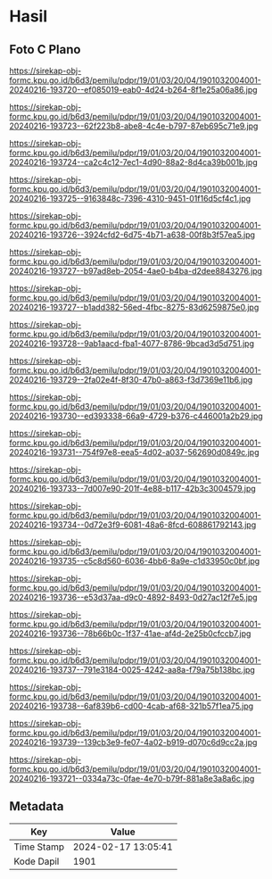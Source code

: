 # Hasil

## Foto C Plano

https://sirekap-obj-formc.kpu.go.id/b6d3/pemilu/pdpr/19/01/03/20/04/1901032004001-20240216-193720--ef085019-eab0-4d24-b264-8f1e25a06a86.jpg

https://sirekap-obj-formc.kpu.go.id/b6d3/pemilu/pdpr/19/01/03/20/04/1901032004001-20240216-193723--62f223b8-abe8-4c4e-b797-87eb695c71e9.jpg

https://sirekap-obj-formc.kpu.go.id/b6d3/pemilu/pdpr/19/01/03/20/04/1901032004001-20240216-193724--ca2c4c12-7ec1-4d90-88a2-8d4ca39b001b.jpg

https://sirekap-obj-formc.kpu.go.id/b6d3/pemilu/pdpr/19/01/03/20/04/1901032004001-20240216-193725--9163848c-7396-4310-9451-01f16d5cf4c1.jpg

https://sirekap-obj-formc.kpu.go.id/b6d3/pemilu/pdpr/19/01/03/20/04/1901032004001-20240216-193726--3924cfd2-6d75-4b71-a638-00f8b3f57ea5.jpg

https://sirekap-obj-formc.kpu.go.id/b6d3/pemilu/pdpr/19/01/03/20/04/1901032004001-20240216-193727--b97ad8eb-2054-4ae0-b4ba-d2dee8843276.jpg

https://sirekap-obj-formc.kpu.go.id/b6d3/pemilu/pdpr/19/01/03/20/04/1901032004001-20240216-193727--b1add382-56ed-4fbc-8275-83d6259875e0.jpg

https://sirekap-obj-formc.kpu.go.id/b6d3/pemilu/pdpr/19/01/03/20/04/1901032004001-20240216-193728--9ab1aacd-fba1-4077-8786-9bcad3d5d751.jpg

https://sirekap-obj-formc.kpu.go.id/b6d3/pemilu/pdpr/19/01/03/20/04/1901032004001-20240216-193729--2fa02e4f-8f30-47b0-a863-f3d7369e11b6.jpg

https://sirekap-obj-formc.kpu.go.id/b6d3/pemilu/pdpr/19/01/03/20/04/1901032004001-20240216-193730--ed393338-66a9-4729-b376-c446001a2b29.jpg

https://sirekap-obj-formc.kpu.go.id/b6d3/pemilu/pdpr/19/01/03/20/04/1901032004001-20240216-193731--754f97e8-eea5-4d02-a037-562690d0849c.jpg

https://sirekap-obj-formc.kpu.go.id/b6d3/pemilu/pdpr/19/01/03/20/04/1901032004001-20240216-193733--7d007e90-201f-4e88-b117-42b3c3004579.jpg

https://sirekap-obj-formc.kpu.go.id/b6d3/pemilu/pdpr/19/01/03/20/04/1901032004001-20240216-193734--0d72e3f9-6081-48a6-8fcd-608861792143.jpg

https://sirekap-obj-formc.kpu.go.id/b6d3/pemilu/pdpr/19/01/03/20/04/1901032004001-20240216-193735--c5c8d560-6036-4bb6-8a9e-c1d33950c0bf.jpg

https://sirekap-obj-formc.kpu.go.id/b6d3/pemilu/pdpr/19/01/03/20/04/1901032004001-20240216-193736--e53d37aa-d9c0-4892-8493-0d27ac12f7e5.jpg

https://sirekap-obj-formc.kpu.go.id/b6d3/pemilu/pdpr/19/01/03/20/04/1901032004001-20240216-193736--78b66b0c-1f37-41ae-af4d-2e25b0cfccb7.jpg

https://sirekap-obj-formc.kpu.go.id/b6d3/pemilu/pdpr/19/01/03/20/04/1901032004001-20240216-193737--791e3184-0025-4242-aa8a-f79a75b138bc.jpg

https://sirekap-obj-formc.kpu.go.id/b6d3/pemilu/pdpr/19/01/03/20/04/1901032004001-20240216-193738--6af839b6-cd00-4cab-af68-321b57f1ea75.jpg

https://sirekap-obj-formc.kpu.go.id/b6d3/pemilu/pdpr/19/01/03/20/04/1901032004001-20240216-193739--139cb3e9-fe07-4a02-b919-d070c6d9cc2a.jpg

https://sirekap-obj-formc.kpu.go.id/b6d3/pemilu/pdpr/19/01/03/20/04/1901032004001-20240216-193721--0334a73c-0fae-4e70-b79f-881a8e3a8a6c.jpg


## Metadata

| Key        | Value               |
| ---------- | ------------------- |
| Time Stamp | 2024-02-17 13:05:41 |
| Kode Dapil | 1901                |



